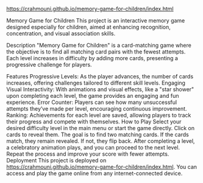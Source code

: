 https://crahmouni.github.io/memory-game-for-children/index.html

Memory Game for Children
This project is an interactive memory game designed especially for children, aimed at enhancing recognition, concentration, and visual association skills.

Description
"Memory Game for Children" is a card-matching game where the objective is to find all matching card pairs with the fewest attempts. Each level increases in difficulty by adding more cards, presenting a progressive challenge for players.

Features
Progressive Levels: As the player advances, the number of cards increases, offering challenges tailored to different skill levels.
Engaging Visual Interactivity: With animations and visual effects, like a "star shower" upon completing each level, the game provides an engaging and fun experience.
Error Counter: Players can see how many unsuccessful attempts they’ve made per level, encouraging continuous improvement.
Ranking: Achievements for each level are saved, allowing players to track their progress and compete with themselves.
How to Play
Select your desired difficulty level in the main menu or start the game directly.
Click on cards to reveal them. The goal is to find two matching cards.
If the cards match, they remain revealed. If not, they flip back.
After completing a level, a celebratory animation plays, and you can proceed to the next level.
Repeat the process and improve your score with fewer attempts.
Deployment
This project is deployed on https://crahmouni.github.io/memory-game-for-children/index.html. You can access and play the game online from any internet-connected device.